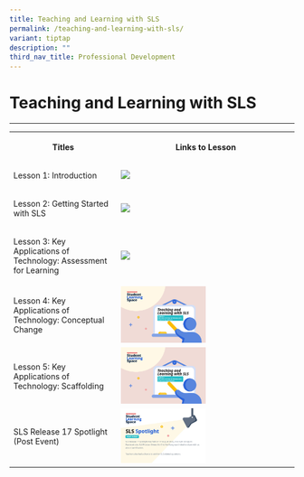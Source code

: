 ```yaml
---
title: Teaching and Learning with SLS
permalink: /teaching-and-learning-with-sls/
variant: tiptap
description: ""
third_nav_title: Professional Development
---
```

<h1>Teaching and Learning with SLS</h1>
<hr>
<table style="minWidth: 50px">
<colgroup>
<col>
<col>
</colgroup>
<tbody>
<tr>
<th rowspan="1" colspan="1">
<p>Titles</p>
</th>
<th rowspan="1" colspan="1">
<p>Links to Lesson</p>
</th>
</tr>
<tr>
<td rowspan="1" colspan="1">
<p>Lesson 1: Introduction</p>
</td>
<td rowspan="1" colspan="1">
<div class="isomer-image-wrapper">
<img style="width:50%" height="auto" width="100%" src="/images/2Teacher/T_L_with_SLS_Lesson_1.png">
</div>
</td>
</tr>
<tr>
<td rowspan="1" colspan="1">
<p>Lesson 2: Getting Started with SLS</p>
</td>
<td rowspan="1" colspan="1">
<div class="isomer-image-wrapper">
<img style="width:50%" height="auto" width="100%" src="/images/2Teacher/T_L_with_SLS_Lesson_2.png">
</div>
</td>
</tr>
<tr>
<td rowspan="1" colspan="1">
<p>Lesson 3: Key Applications of Technology: Assessment for Learning</p>
</td>
<td rowspan="1" colspan="1">
<div class="isomer-image-wrapper">
<img style="width:50%" height="auto" width="100%" src="/images/2Teacher/T_L_with_SLS_Lesson_3.png">
</div>
</td>
</tr>
<tr>
<td rowspan="1" colspan="1">
<p>Lesson 4: Key Applications of Technology: Conceptual Change</p>
</td>
<td rowspan="1" colspan="1">
<div class="isomer-image-wrapper">
<img style="width:50%" height="auto" width="100%" src="/images/2Teacher/T_L_with_SLS_Lesson_4.png">
</div>
</td>
</tr>
<tr>
<td rowspan="1" colspan="1">
<p>Lesson 5: Key Applications of Technology: Scaffolding</p>
</td>
<td rowspan="1" colspan="1">
<div class="isomer-image-wrapper">
<img style="width:50%" height="auto" width="100%" src="/images/2Teacher/T_L_with_SLS_Lesson_5.png">
</div>
</td>
</tr>
<tr>
<td rowspan="1" colspan="1">
<p>SLS Release 17 Spotlight (Post Event)</p>
</td>
<td rowspan="1" colspan="1">
<div class="isomer-image-wrapper">
<img style="width:50%" height="auto" width="100%" src="/images/2Teacher/Spotlight__Aug_2022_.png">
</div>
</td>
</tr>
</tbody>
</table>
<p></p>